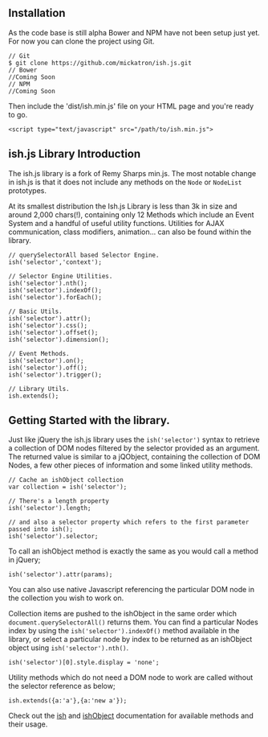 
## Installation
As the code base is still alpha Bower and NPM have not been setup just yet. For now you can clone the project using Git.

	// Git
	$ git clone https://github.com/mickatron/ish.js.git
	// Bower
	//Coming Soon
	// NPM
	//Coming Soon

Then include the 'dist/ish.min.js' file on your HTML page and you're ready to go.

	<script type="text/javascript" src="/path/to/ish.min.js">
## ish.js Library Introduction
The ish.js library is a fork of Remy Sharps min.js. The most notable change in ish.js is that it does not include any methods on the `Node` or `NodeList` prototypes.

At its smallest distribution the Ish.js Library is less than 3k in size and around 2,000 chars(!), containing only 12 Methods which include an Event System and a handful of useful utility functions. Utilities for AJAX communication, class modifiers, animation... can also be found within the library.

	// querySelectorAll based Selector Engine.
	ish('selector','context');
	
	// Selector Engine Utilities.
	ish('selector').nth();
	ish('selector').indexOf();
	ish('selector').forEach();
	
	// Basic Utils.
	ish('selector').attr();
	ish('selector').css();  
	ish('selector').offset();  
	ish('selector').dimension();
	
	// Event Methods.
	ish('selector').on();
	ish('selector').off();
	ish('selector').trigger();
	
	// Library Utils.
	ish.extends();

## Getting Started with the library.
Just like jQuery the ish.js library uses the `ish('selector')` syntax to retrieve a collection of DOM nodes filtered by the selector provided as an argument. The returned value is similar to a jQObject, containing the collection of DOM Nodes, a few other pieces of information and some linked utility methods.

    // Cache an ishObject collection
    var collection = ish('selector');
        
    // There's a length property
    ish('selector').length; 
    
    // and also a selector property which refers to the first parameter passed into ish();
    ish('selector').selector;
	
  
To call an ishObject method is exactly the same as you would call a method in jQuery;

	ish('selector').attr(params);

You can also use native Javascript referencing the particular DOM node in the collection you wish to work on.

Collection items are pushed to the ishObject in the same order which `document.querySelectorAll()` returns them. You can find a particular Nodes index by using the `ish('selector').indexOf()` method available in the library, or select a particular node by index to be returned as an ishObject object using `ish('selector').nth()`.

	ish('selector')[0].style.display = 'none';

Utility methods which do not need a DOM node to work are called without the selector reference as below;

	ish.extends({a:'a'},{a:'new a'});


Check out the [ish][docish] and [ishObject][docishObj] documentation for available methods and their usage.

[docish]: http://ish.digitalfeast.com.au/js/docs/ish
[docishObj]: http://ish.digitalfeast.com.au/js/docs/ishObject